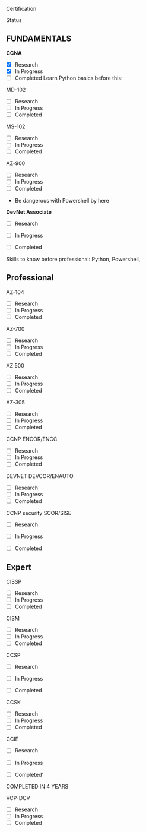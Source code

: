 

Certification

Status

## FUNDAMENTALS


**CCNA**

- [x] Research
- [x] In Progress
- [ ] Completed
Learn Python basics before this:

MD-102
- [ ] Research
- [ ] In Progress
- [ ] Completed

MS-102
- [ ] Research
- [ ] In Progress
- [ ] Completed

AZ-900 
- [ ] Research
- [ ] In Progress
- [ ] Completed

- Be dangerous with Powershell by here


**DevNet Associate**
- [ ] Research
- [ ] In Progress
- [ ] Completed


Skills to know before professional: Python, Powershell, 



## Professional


AZ-104
- [ ] Research
- [ ] In Progress
- [ ] Completed

AZ-700

- [ ] Research
- [ ] In Progress
- [ ] Completed

AZ 500
- [ ] Research
- [ ] In Progress
- [ ] Completed

AZ-305
- [ ] Research
- [ ] In Progress
- [ ] Completed

CCNP ENCOR/ENCC
- [ ] Research
- [ ] In Progress
- [ ] Completed

DEVNET DEVCOR/ENAUTO
- [ ] Research
- [ ] In Progress
- [ ] Completed

CCNP security SCOR/SISE

- [ ] Research
- [ ] In Progress
- [ ] Completed




## Expert


CISSP
- [ ] Research
- [ ] In Progress
- [ ] Completed

CISM
- [ ] Research
- [ ] In Progress
- [ ] Completed

CCSP
- [ ] Research
- [ ] In Progress
- [ ] Completed


CCSK
- [ ] Research
- [ ] In Progress
- [ ] Completed

CCIE 

- [ ] Research
- [ ] In Progress
- [ ] Completed'




COMPLETED IN 4 YEARS


VCP-DCV
- [ ] Research
- [ ] In Progress
- [ ] Completed
